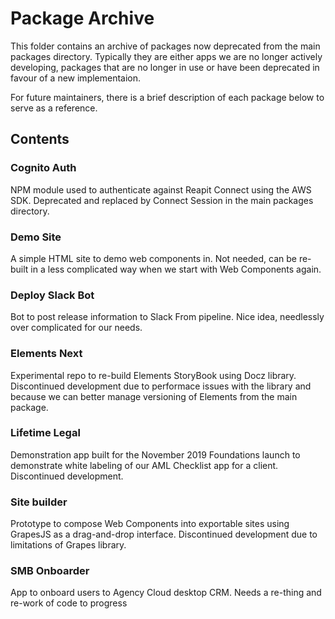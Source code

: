 # Package Archive

This folder contains an archive of packages now deprecated from the main packages directory. Typically they are either apps we are no longer actively developing, packages that are no longer in use or have been deprecated in favour of a new implementaion.

For future maintainers, there is a brief description of each package below to serve as a reference.

## Contents

### Cognito Auth

NPM module used to authenticate against Reapit Connect using the AWS SDK. Deprecated and replaced by Connect Session in the main packages directory.

### Demo Site

A simple HTML site to demo web components in. Not needed, can be re-built in a less complicated way when we start with Web Components again.

### Deploy Slack Bot

Bot to post release information to Slack From pipeline. Nice idea, needlessly over complicated for our needs.

### Elements Next

Experimental repo to re-build Elements StoryBook using Docz library. Discontinued development due to performace issues with the library and because we can better manage versioning of Elements from the main package.

### Lifetime Legal

Demonstration app built for the November 2019 Foundations launch to demonstrate white labeling of our AML Checklist app for a client. Discontinued development.

### Site builder

Prototype to compose Web Components into exportable sites using GrapesJS as a drag-and-drop interface. Discontinued development due to limitations of Grapes library.

### SMB Onboarder

App to onboard users to Agency Cloud desktop  CRM. Needs a re-thing and re-work of code to progress
